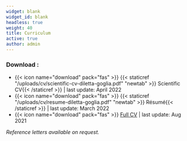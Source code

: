```yaml
---
widget: blank
widget_id: blank
headless: true
weight: 40
title: Curriculum
active: true
author: admin
---
```


### Download : 
- {{< icon name="download" pack="fas" >}} {{< staticref "/uploads/cv/scientific-cv-diletta-goglia.pdf" "newtab" >}} Scientific CV{{< /staticref >}} | last update: April 2022
- {{< icon name="download" pack="fas" >}} {{< staticref "/uploads/cv/resume-diletta-goglia.pdf" "newtab" >}} Résumé{{< /staticref >}} | last update: March 2022
- {{< icon name="download" pack="fas" >}} [Full CV](https://messy-layer-48f.notion.site/Diletta-Goglia-Full-CV-7a4ed9d53e4647b5835a4dbe940b868f) | last update: Aug 2021


*Reference letters available on request.*
